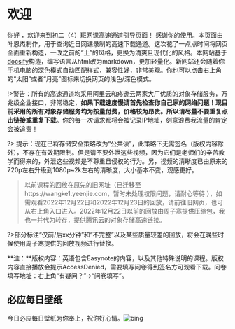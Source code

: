 # 欢迎

你好 ，欢迎来到初二（4）班网课高速通道引导页面！
感谢你的使用。本页面由叶恩杰制作，用于查询近日网课录制的高速下载通道。这次花了一点点时间将网页全面重新构造，一改之前的“土”的风格，更换为清爽且现代化的风格。本网站基于[docsify](https://docsify.js.org/)构造，编写语言从html改为markdown，更加轻量化。新网站还会随着你手机电脑的深色模式自动匹配样式，兼容性好，非常美观。你也可以点击右上角的“太阳”或者“月亮”图标来切换网页的浅色/深色模式。

!>警告：所有的高速通道均采用阿里云和疼逊云两家大厂优质的对象存储服务，万兆级企业接口，非常稳定，**如果下载速度慢请首先检查你自己家的网络问题！**现目前采用的所有对象存储服务均为按量付费，价格较为昂贵。所以**请尽量不要重复点击链接或重复下载**。你的每一次请求都将会被记录IP地址，刻意浪费我流量的肯定会被追责！

?> 提示：现在已将存储安全策略改为“公共读”，此策略下无需签名（版权内容除外），不存在有效期限制。但是请不要外泄这些视频，因为它们是老师们的辛苦教学而得来的，外泄这些视频是不尊重且侵权的行为。另，视频的清晰度已由原来的720p左右升级到1080p~2k左右的清晰度，大小基本不变，观感更好。

> 以前课程的回放在原先的旧网址（已迁移至https://wangke1.yeenjie.com，暂时未处理权限问题，请耐心等待 ），如需观看2022年12月22日和2022年12月23日的回放，请前往旧网页，也可从右上角入口进入。2022年12月22日以前的回放由周子寒提供压缩包，我也一并代为转存，提供腾讯云的对象存储高速链接。

?>部分标注“仅前/后xx分钟”和“不完整”以及某些质量较差的回放，将会在晚些时候使用周子寒提供的回放视频进行替换。

**注：**版权内容：英语包含Easynote的内容，以及其他特殊说明的课程。版权内容直接播放会提示AccessDenied，需要填写问卷得到签名方可观看下载。问卷填写地址：右上角“有疑问？”→“问卷填写”。

## 必应每日壁纸

今日必应每日壁纸为你奉上，祝你好心情。![bing](https://api.oneneko.com/v1/bing_today)
